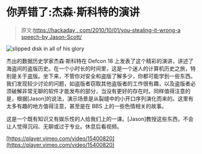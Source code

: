 # 你弄错了:杰森·斯科特的演讲

> 原文:[https://hackaday . com/2010/10/01/you-stealing-it-wrong-a speech-by Jason-Scott/](https://hackaday.com/2010/10/01/youre-stealing-it-wrong-a-speech-by-jason-scott/)

![slipped disk in all of his glory](../Images/63a4a1a176cda632f180d4c2a2292a9a.png "js")

杰出的数据历史学家杰森·斯科特在 Defcon 18 上发表了这个精彩的演讲，讲述了海盗间的盗版历史。在一个小时长的时间里，这是一个迷人的计算机历史之旅，特别是关于盗版。坐下来，不管你对安全和盗版了解多少，你都可能学到一些东西。我们发现较少讨论的问题，如盗版者窃取其他盗版者的工作很有趣，以及盗版者必须破解非常无聊的软件才能发布的部分，当没有更好的存在时。同样值得注意的是，根据[Jason]的说法，演示场景是从裂缝中的小开口序列演化而来的。这里有太多有趣的地方值得注意，甚至是在 BBS 上的一些色情相关的故事。

这是一个既有知识又有娱乐性的人给我们上的一课。[Jason]教授这些东西，不会让人觉得沉闷、无聊或过于专业。休息后看视频。

[https://player.vimeo.com/video/15400820](https://player.vimeo.com/video/15400820)